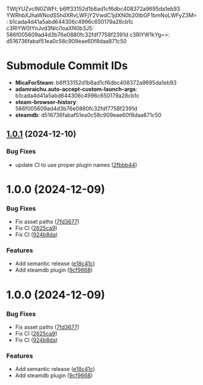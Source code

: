 TWljYUZvclN0ZWFt: b6ff33152d1b8ad1cf6dbc408372a9695da1eb93
YWRhbXJhaWNodS5hdXRvLWFjY2VwdC1jdXN0b20tbGF1bmNoLWFyZ3M=: b1cada4d41a5abd644306c4996c650179a28cb1c
c3RlYW0tYnJvd3Nlci1oaXN0b3J5: 586f005609ad4d3b76e0880fc32fdf7758f2391d
c3RlYW1kYg==: d516736fabaf51ea0c58c909eae60f8daa871c50

# Submodule Commit IDs

- **MicaForSteam**: b6ff33152d1b8ad1cf6dbc408372a9695da1eb93
- **adamraichu.auto-accept-custom-launch-args**: b1cada4d41a5abd644306c4996c650179a28cb1c
- **steam-browser-history**: 586f005609ad4d3b76e0880fc32fdf7758f2391d
- **steamdb**: d516736fabaf51ea0c58c909eae60f8daa871c50

## [1.0.1](https://github.com/shdwmtr/plugdb/compare/v1.0.0...v1.0.1) (2024-12-10)


### Bug Fixes

* update CI to use proper plugin names ([2fbbb44](https://github.com/shdwmtr/plugdb/commit/2fbbb443a24c3d6273a1f24df88fc1d12da67ea0))

# 1.0.0 (2024-12-09)


### Bug Fixes

* Fix asset paths ([7fd3677](https://github.com/shdwmtr/plugdb/commit/7fd3677be6dd8d2b5b535b3ddaab3e7318b01b15))
* Fix CI ([2625ca9](https://github.com/shdwmtr/plugdb/commit/2625ca9c335282e78ce01e624a5d9d1b83109529))
* Fix CI ([924b8da](https://github.com/shdwmtr/plugdb/commit/924b8daa96277a301cc476883803ac7d1bdfbd46))


### Features

* Add semantic release ([e18c41c](https://github.com/shdwmtr/plugdb/commit/e18c41c8b680c70f9811511e37d16cb07a7f5723))
* Add steamdb plugin ([9cf9668](https://github.com/shdwmtr/plugdb/commit/9cf9668858564e4e73edc365d31cc6540e90e316))

# 1.0.0 (2024-12-09)


### Bug Fixes

* Fix asset paths ([7fd3677](https://github.com/shdwmtr/plugdb/commit/7fd3677be6dd8d2b5b535b3ddaab3e7318b01b15))
* Fix CI ([2625ca9](https://github.com/shdwmtr/plugdb/commit/2625ca9c335282e78ce01e624a5d9d1b83109529))
* Fix CI ([924b8da](https://github.com/shdwmtr/plugdb/commit/924b8daa96277a301cc476883803ac7d1bdfbd46))


### Features

* Add semantic release ([e18c41c](https://github.com/shdwmtr/plugdb/commit/e18c41c8b680c70f9811511e37d16cb07a7f5723))
* Add steamdb plugin ([9cf9668](https://github.com/shdwmtr/plugdb/commit/9cf9668858564e4e73edc365d31cc6540e90e316))
